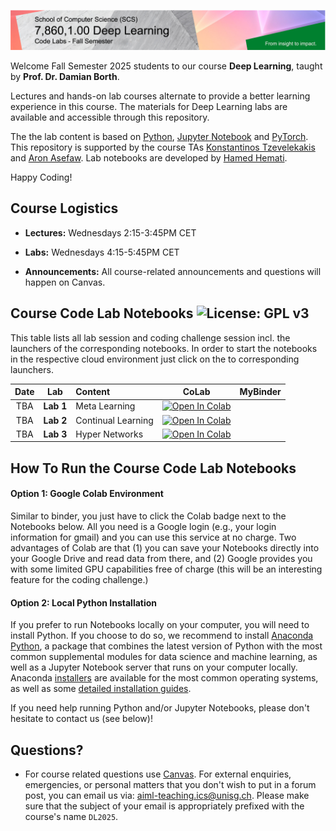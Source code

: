 ![Course Banner](banner.png)

Welcome Fall Semester 2025 students to our course **Deep Learning**, taught by **Prof. Dr. Damian Borth**.

Lectures and hands-on lab courses alternate to provide a better learning experience in this course. The materials for Deep Learning labs are available and accessible through this repository.

The the lab content is based on [Python](https://www.python.org), [Jupyter Notebook](https://jupyter.org) and [PyTorch](https://pytorch.org). This repository is supported by the course TAs [Konstantinos Tzevelekakis](https://www.alexandria.unisg.ch/entities/person/Konstantinos_Ioannis_Tzevelekakis) and [Aron Asefaw](https://ics.unisg.ch/the-institute/about-us/team/detail/person-id/51e76fca-37cd-4d91-a230-12a6540ec575/). Lab notebooks are developed by [Hamed Hemati](https://www.alexandria.unisg.ch/persons/8884).



Happy Coding!

## Course Logistics

- **Lectures:** Wednesdays 2:15-3:45PM CET
- **Labs:** Wednesdays 4:15-5:45PM CET

- **Announcements:** All course-related announcements and questions will happen on Canvas.

## Course Code Lab Notebooks ![License: GPL v3](https://img.shields.io/badge/License-GPLv3-blue.svg)

This table lists all lab session and coding challenge session incl. the launchers of the corresponding notebooks. In order to start the notebooks in the respective cloud environment just click on the to corresponding launchers.


| Date                    | Lab        |  Content                         |  CoLab                 | MyBinder|
|:-----------------------:|:--------------:|:---------------------------------|:-------------------------------:|:-------:|
| TBA            | **Lab 1**   | Meta Learning          | [![Open In Colab](https://colab.research.google.com/assets/colab-badge.svg)](https://colab.research.google.com/github/HSG-AIML-Teaching/DL2025-Lab/blob/main/lab_1/meta-learning_lab.ipynb)
| TBA            | **Lab 2**   | Continual Learning     | [![Open In Colab](https://colab.research.google.com/assets/colab-badge.svg)](https://colab.research.google.com/github/HSG-AIML-Teaching/DL2025-Lab/blob/main/lab_2/continual_learning_lab.ipynb)
| TBA            | **Lab 3**   | Hyper Networks | [![Open In Colab](https://colab.research.google.com/assets/colab-badge.svg)](https://colab.research.google.com/github/HSG-AIML-Teaching/DL2025-Lab/blob/main/lab_3/hypernetworks_lab.ipynb)

## How To Run the Course Code Lab Notebooks

#### Option 1: Google Colab Environment

Similar to binder, you just have to click the Colab badge next to the Notebooks below. All you need is a Google login
(e.g., your login information for gmail) and you can use this service at no charge.
Two advantages of Colab are that (1) you can save your
Notebooks directly into your Google Drive and read data from there, and (2) Google provides you with some limited GPU capabilities
free of charge (this will be an interesting feature for the coding challenge.)

#### Option 2: Local Python Installation

If you prefer to run Notebooks locally on your computer, you will need to install Python. If you choose to do so,
we recommend to install [Anaconda Python](https://www.anaconda.com/products/individual), a package that combines the
latest version of Python with the most common supplemental modules for data science and machine learning, as well
as a Jupyter Notebook server that runs on your computer locally. Anaconda
[installers](https://www.anaconda.com/products/individual#Downloads) are available
for the most common operating systems, as well as some
[detailed installation guides](https://docs.anaconda.com/anaconda/install/).

If you need help running Python and/or Jupyter Notebooks, please don't hesitate to contact us (see below)!

## Questions?

- For course related questions use [Canvas](https://learning.unisg.ch/courses/24693). For external enquiries, emergencies, or personal matters that you don't wish to put in a forum post, you can email us via: [aiml-teaching.ics@unisg.ch](mailto:aiml-teaching.ics@unisg.ch?subject=DL2025%20|%20place%20your%20subject%20here"). Please make sure that the subject of your email is appropriately prefixed with the course's name `DL2025`.
